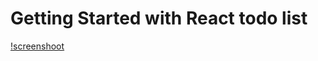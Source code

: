 # Getting Started with React todo list 


<!-- [!screenshoot](https://github.com/sadafamininia99/React_Todo_list/blob/master/todolistimage.png) -->
[!screenshoot](https://github.com/sadafamininia99/React_Todo_list/blob/master/todolistimage.png)

